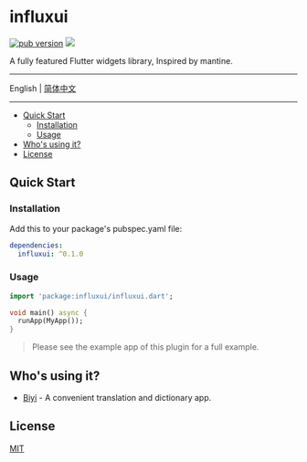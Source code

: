 # influxui

[![pub version][pub-image]][pub-url] [![][discord-image]][discord-url]

[pub-image]: https://img.shields.io/pub/v/influxui.svg
[pub-url]: https://pub.dev/packages/influxui

[discord-image]: https://img.shields.io/discord/884679008049037342.svg
[discord-url]: https://discord.gg/zPa6EZ2jqb

A fully featured Flutter widgets library, Inspired by mantine.

---

English | [简体中文](./README-ZH.md)

---

<!-- START doctoc generated TOC please keep comment here to allow auto update -->
<!-- DON'T EDIT THIS SECTION, INSTEAD RE-RUN doctoc TO UPDATE -->

- [Quick Start](#quick-start)
  - [Installation](#installation)
  - [Usage](#usage)
- [Who's using it?](#whos-using-it)
- [License](#license)

<!-- END doctoc generated TOC please keep comment here to allow auto update -->

## Quick Start

### Installation

Add this to your package's pubspec.yaml file:

```yaml
dependencies:
  influxui: ^0.1.0
```

### Usage

```dart
import 'package:influxui/influxui.dart';

void main() async {
  runApp(MyApp());
}
```

> Please see the example app of this plugin for a full example.

## Who's using it?

- [Biyi](https://biyidev.com/) - A convenient translation and dictionary app.

## License

[MIT](./LICENSE)
